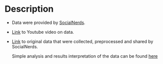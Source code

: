 # Description
* Data were provided by [SocialNerds](https://www.socialnerds.gr/).
* [Link](https://youtu.be/e3SMiwLEw1c?si=MyAi5SlvjX-gRDBL) to Youtube video on data.
* [Link](https://docs.google.com/spreadsheets/d/1DP4OZBOsxx2-3Ej1srAPsuGfyiWU7XfTX6f4bFxkKN4/edit#gid=1071387860](https://docs.google.com/spreadsheets/d/1DP4OZBOsxx2-3Ej1srAPsuGfyiWU7XfTX6f4bFxkKN4/edit?usp=sharing)https://docs.google.com/spreadsheets/d/1DP4OZBOsxx2-3Ej1srAPsuGfyiWU7XfTX6f4bFxkKN4/edit?usp=sharing) to original data that were collected, preprocessed and shared by SocialNerds.

  Simple analysis and results interpretation of the data can be found [here](https://github.com/dkioroglou/programmers_salaries_2023/blob/main/data_analysis.ipynb)
